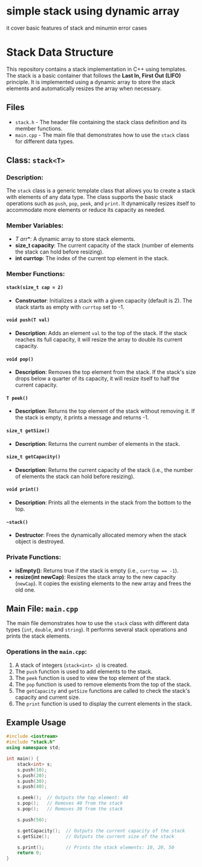 <h1>simple stack using dynamic array</h1>

it cover basic features of stack and minumin error cases

# Stack Data Structure

This repository contains a stack implementation in C++ using templates. The stack is a basic container that follows the **Last In, First Out (LIFO)** principle. It is implemented using a dynamic array to store the stack elements and automatically resizes the array when necessary.

## Files

- `stack.h` - The header file containing the stack class definition and its member functions.
- `main.cpp` - The main file that demonstrates how to use the `stack` class for different data types.

## Class: `stack<T>`

### Description:
The `stack` class is a generic template class that allows you to create a stack with elements of any data type. The class supports the basic stack operations such as `push`, `pop`, `peek`, and `print`. It dynamically resizes itself to accommodate more elements or reduce its capacity as needed.

### Member Variables:
- **T* arr**: A dynamic array to store stack elements.
- **size_t capacity**: The current capacity of the stack (number of elements the stack can hold before resizing).
- **int currtop**: The index of the current top element in the stack.

### Member Functions:

#### `stack(size_t cap = 2)`
- **Constructor**: Initializes a stack with a given capacity (default is 2). The stack starts as empty with `currtop` set to -1.

#### `void push(T val)`
- **Description**: Adds an element `val` to the top of the stack. If the stack reaches its full capacity, it will resize the array to double its current capacity.

#### `void pop()`
- **Description**: Removes the top element from the stack. If the stack's size drops below a quarter of its capacity, it will resize itself to half the current capacity.

#### `T peek()`
- **Description**: Returns the top element of the stack without removing it. If the stack is empty, it prints a message and returns -1.

#### `size_t getSize()`
- **Description**: Returns the current number of elements in the stack.

#### `size_t getCapacity()`
- **Description**: Returns the current capacity of the stack (i.e., the number of elements the stack can hold before resizing).

#### `void print()`
- **Description**: Prints all the elements in the stack from the bottom to the top.

#### `~stack()`
- **Destructor**: Frees the dynamically allocated memory when the stack object is destroyed.

### Private Functions:
- **isEmpty()**: Returns true if the stack is empty (i.e., `currtop == -1`).
- **resize(int newCap)**: Resizes the stack array to the new capacity (`newCap`). It copies the existing elements to the new array and frees the old one.

## Main File: `main.cpp`

The main file demonstrates how to use the `stack` class with different data types (`int`, `double`, and `string`). It performs several stack operations and prints the stack elements.

### Operations in the `main.cpp`:
1. A stack of integers (`stack<int> s`) is created.
2. The `push` function is used to add elements to the stack.
3. The `peek` function is used to view the top element of the stack.
4. The `pop` function is used to remove elements from the top of the stack.
5. The `getCapacity` and `getSize` functions are called to check the stack's capacity and current size.
6. The `print` function is used to display the current elements in the stack.

## Example Usage

```cpp
#include <iostream>
#include "stack.h"
using namespace std;

int main() {
    stack<int> s;
    s.push(10);
    s.push(20);
    s.push(30);
    s.push(40);

    s.peek();  // Outputs the top element: 40
    s.pop();   // Removes 40 from the stack
    s.pop();   // Removes 30 from the stack

    s.push(50);

    s.getCapacity();  // Outputs the current capacity of the stack
    s.getSize();      // Outputs the current size of the stack

    s.print();        // Prints the stack elements: 10, 20, 50
    return 0;
}

